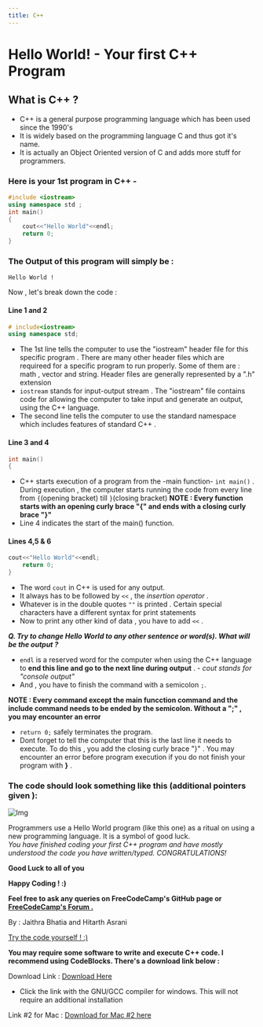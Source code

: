 ```yaml
---
title: C++
---
```

# Hello World! - Your first C++ Program

## What is C++  ?

* C++ is a general purpose programming language which has been used since the 1990's
* It is widely based on the programming language C and thus got it's name.
* It is actually an Object Oriented version of C and adds more stuff for programmers.


### Here is your 1st program in C++ -

```cpp
#include <iostream>
using namespace std ;
int main()
{
    cout<<"Hello World"<<endl;
    return 0;
}
```

### The Output of this program will simply be :

```
Hello World !
```

Now , let's break down the code :

#### Line 1 and 2

```cpp
# include<iostream>
using namespace std;
```

* The 1st line tells the computer to use the "iostream" header file for this specific program . There are many other header files which are requireed for a specific program to run properly. Some of them are : math , vector and string. Header files are generally represented by a ".h" extension
* `iostream` stands for input-output stream . The "iostream" file contains code for allowing the computer to take input and generate an output, using the C++ language.
* The second line tells the computer to use the standard namespace which includes features of standard C++ .

#### Line 3 and 4

```cpp
int main()
{
```

* C++ starts execution of a program from the -main function- `int main()` . During execution , the computer starts running the code from every line from `{`(opening bracket) till `}`(closing bracket)
  **NOTE : Every function starts with an opening curly brace "{" and ends with a closing curly brace "}"**
* Line 4 indicates the start of the main() function. 

#### Lines 4,5 & 6

```cpp
cout<<"Hello World"<<endl;
    return 0;
}
```

* The word `cout` in C++ is used for any output. 
* It always has to be followed by `<<` , the _insertion operator_ . 
* Whatever is in the double quotes `""` is printed . Certain special characters have a different syntax for print statements   
* Now to print any other kind of data , you have to  add `<<` .

***Q. Try to change Hello World to any other sentence or word(s). What will be the output ?***

* `endl` is a reserved word for the computer when using the C++ language to **end this line and go to the next line during output** .   - _cout stands for "console output"_
* And , you have to finish the command with a semicolon `;`.

**NOTE : Every command except the main funcction command and the include command needs to be ended by the semicolon. Without a ";" , you may encounter an error**

* `return 0;` safely terminates the program. 
* Dont forget to tell the computer that this is the last line it needs to execute. To do this , you add the closing curly brace "}" . You may encounter an error before program execution if you do not finish your program with **}** .

### The code should look something like this (additional pointers given ):

![Img](https://i.imgur.com/d1liGwI.png)

Programmers use a Hello World program (like this one) as a ritual on using a new programming language. It is a symbol of good luck.  
_You have finished coding your first C++ program and have mostly understood the code you have written/typed. CONGRATULATIONS!_
 
 **Good Luck to all of you** 
 
 **Happy Coding ! :)**
 
 **Feel free to ask any queries on FreeCodeCamp's GitHub page or [FreeCodeCamp's Forum .](https://forum.freecodecamp.org/)**

By : Jaithra Bhatia and Hitarth Asrani

 <a href='https://repl.it/L4k3' target='_blank' rel='nofollow'>Try the code yourself ! :) </a>

**You may require some software to write and execute C++ code. I recommend using CodeBlocks. There's a download link below :**

Download Link : [Download Here](http://www.codeblocks.org/downloads/26)

* Click the link with the GNU/GCC compiler for windows. This will not require an additional installation

Link #2 for Mac : [Download for Mac #2 here](https://developer.apple.com/xcode/)